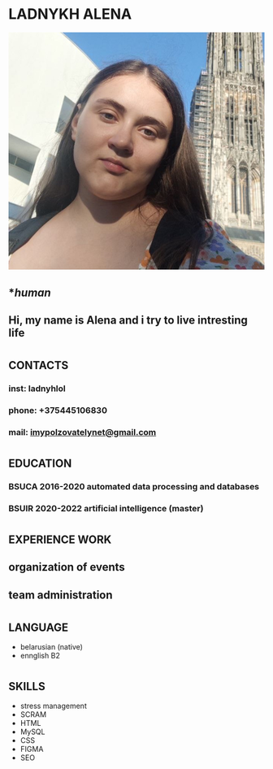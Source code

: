 # **LADNYKH ALENA**
![Alena](izi.jpg "im")
 ## **human* 
## Hi, my name is Alena and i try to live intresting life
#
## **CONTACTS**

### **inst:** ladnyhlol
### **phone:** +375445106830
### **mail:** imypolzovatelynet@gmail.com
#
## **EDUCATION**
### **BSUCA** 2016-2020 automated data processing and databases 
### **BSUIR**  2020-2022 artificial intelligence (master)
#
## **EXPERIENCE WORK**

## organization of events
## team administration
#

## **LANGUAGE**
* belarusian (native)
* ennglish B2
#

## **SKILLS**
* stress management
* SCRAM
* HTML
* MySQL
* CSS
* FIGMA            
* SEO
#